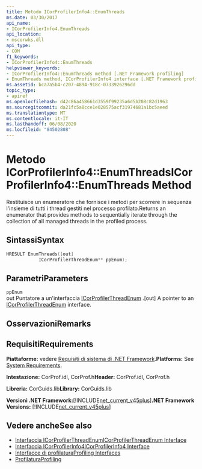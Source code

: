 ```yaml
---
title: Metodo ICorProfilerInfo4::EnumThreads
ms.date: 03/30/2017
api_name:
- ICorProfilerInfo4.EnumThreads
api_location:
- mscorwks.dll
api_type:
- COM
f1_keywords:
- ICorProfilerInfo4::EnumThreads
helpviewer_keywords:
- ICorProfilerInfo4::EnumThreads method [.NET Framework profiling]
- EnumThreads method, ICorProfilerInfo4 interface [.NET Framework profiling]
ms.assetid: bca7a5b4-c207-4894-918c-0733926296dd
topic_type:
- apiref
ms.openlocfilehash: d42c86a458661d3559f99235a6d5b208c82d1963
ms.sourcegitcommit: da21fc5a8cce1e028575acf31974681a1bc5aeed
ms.translationtype: MT
ms.contentlocale: it-IT
ms.lasthandoff: 06/08/2020
ms.locfileid: "84502808"
---
```

# <a name="icorprofilerinfo4enumthreads-method"></a><span data-ttu-id="9de31-102">Metodo ICorProfilerInfo4::EnumThreads</span><span class="sxs-lookup"><span data-stu-id="9de31-102">ICorProfilerInfo4::EnumThreads Method</span></span>
<span data-ttu-id="9de31-103">Restituisce un enumeratore che fornisce i metodi per scorrere in sequenza l'insieme di tutti i thread gestiti nel processo profilato.</span><span class="sxs-lookup"><span data-stu-id="9de31-103">Returns an enumerator that provides methods to sequentially iterate through the collection of all managed threads in the profiled process.</span></span>  
  
## <a name="syntax"></a><span data-ttu-id="9de31-104">Sintassi</span><span class="sxs-lookup"><span data-stu-id="9de31-104">Syntax</span></span>  
  
```cpp  
HRESULT EnumThreads([out]  
            ICorProfilerThreadEnum** ppEnum);  
```  
  
## <a name="parameters"></a><span data-ttu-id="9de31-105">Parametri</span><span class="sxs-lookup"><span data-stu-id="9de31-105">Parameters</span></span>  
 `ppEnum`  
 <span data-ttu-id="9de31-106">out Puntatore a un'interfaccia [ICorProfilerThreadEnum](icorprofilerthreadenum-interface.md) .</span><span class="sxs-lookup"><span data-stu-id="9de31-106">[out] A pointer to an [ICorProfilerThreadEnum](icorprofilerthreadenum-interface.md) interface.</span></span>  
  
## <a name="remarks"></a><span data-ttu-id="9de31-107">Osservazioni</span><span class="sxs-lookup"><span data-stu-id="9de31-107">Remarks</span></span>  
  
## <a name="requirements"></a><span data-ttu-id="9de31-108">Requisiti</span><span class="sxs-lookup"><span data-stu-id="9de31-108">Requirements</span></span>  
 <span data-ttu-id="9de31-109">**Piattaforme:** vedere [Requisiti di sistema di .NET Framework](../../get-started/system-requirements.md).</span><span class="sxs-lookup"><span data-stu-id="9de31-109">**Platforms:** See [System Requirements](../../get-started/system-requirements.md).</span></span>  
  
 <span data-ttu-id="9de31-110">**Intestazione:** CorProf.idl, CorProf.h</span><span class="sxs-lookup"><span data-stu-id="9de31-110">**Header:** CorProf.idl, CorProf.h</span></span>  
  
 <span data-ttu-id="9de31-111">**Libreria:** CorGuids.lib</span><span class="sxs-lookup"><span data-stu-id="9de31-111">**Library:** CorGuids.lib</span></span>  
  
 <span data-ttu-id="9de31-112">**Versioni .NET Framework:**[!INCLUDE[net_current_v45plus](../../../../includes/net-current-v45plus-md.md)]</span><span class="sxs-lookup"><span data-stu-id="9de31-112">**.NET Framework Versions:** [!INCLUDE[net_current_v45plus](../../../../includes/net-current-v45plus-md.md)]</span></span>  
  
## <a name="see-also"></a><span data-ttu-id="9de31-113">Vedere anche</span><span class="sxs-lookup"><span data-stu-id="9de31-113">See also</span></span>

- [<span data-ttu-id="9de31-114">Interfaccia ICorProfilerThreadEnum</span><span class="sxs-lookup"><span data-stu-id="9de31-114">ICorProfilerThreadEnum Interface</span></span>](icorprofilerthreadenum-interface.md)
- [<span data-ttu-id="9de31-115">Interfaccia ICorProfilerInfo4</span><span class="sxs-lookup"><span data-stu-id="9de31-115">ICorProfilerInfo4 Interface</span></span>](icorprofilerinfo4-interface.md)
- [<span data-ttu-id="9de31-116">Interfacce di profilatura</span><span class="sxs-lookup"><span data-stu-id="9de31-116">Profiling Interfaces</span></span>](profiling-interfaces.md)
- [<span data-ttu-id="9de31-117">Profilatura</span><span class="sxs-lookup"><span data-stu-id="9de31-117">Profiling</span></span>](index.md)
